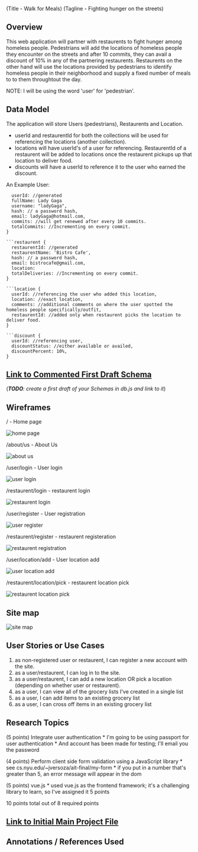 (Title - Walk for Meals)
(Tagline - Fighting hunger on the streets)

## Overview

This web application will partner with restaurents to fight hunger among homeless people. Pedestrians will add the locations of homeless people they encounter on the streets and after 10 commits, they can avail a discount of 10% in any of the partnering
restaurents. Restaurents on the other hand will use the locations provided by pedestrians to identify homeless people in their neighborhood and supply a fixed number of meals to to them throughtout the day.

NOTE: I will be using the word 'user' for 'pedestrian'.

## Data Model

The application will store Users (pedestrians), Restaurents and Location.

* userId and restaurentId for both the collections will be used for referencing the locations (another collection).
* locations will have userId's of a user for referencing. RestaurentId of a restaurent will be added to locations once the restaurent pickups up that location to deliver food.
* discounts will have a userId to reference it to the user who earned the discount. 

An Example User:

```user {
  userId: //generated
  fullName: Lady Gaga
  username: "ladyGaga",
  hash: // a password hash,
  email: ladyGaga@hotmail.com,
  commits: //will get renewed after every 10 commits.    
  totalCommits: //Incrementing on every commit.
}

```restaurent {
  restaurentId: //generated
  restaurentName: 'Bistro Cafe',
  hash: // a password hash,
  email: bistrocafe@gmail.com,
  location:     
  totalDeliveries: //Incrementing on every commit.
}

```location {
  userId: //referencing the user who added this location,
  location: //exact location,
  comments: //additional comments on where the user spotted the homeless people specifically/outfit,
  restaurentId: //added only when restaurent picks the location to deliver food. 
}

```discount {
  userId: //referencing user,
  discountStatus: //either available or availed,
  discountPercent: 10%,
}

```


## [Link to Commented First Draft Schema](db.js) 

(___TODO__: create a first draft of your Schemas in db.js and link to it_)

## Wireframes

/ - Home page 

![home page](documentation/homePage.jpg)

/about/us - About Us 

![about us](documentation/aboutUs.jpg)

/user/login - User login

![user login](documentation/userLogin.jpg)

/restaurent/login - restaurent login 

![restaurent login](documentation/restaurentLogin.jpg)

/user/register - User registration

![user register](documentation/userRegister.jpg)

/restaurent/register - restaurent registeration 

![restaurent registration](documentation/restaurentRegister.jpg)

/user/location/add - User location add

![user location add](documentation/userLocationAdd.jpg)

/restaurent/location/pick - restaurent location pick 

![restaurent location pick](documentation/restaurentLocationPick.jpg)


## Site map

![site map](documentation/siteMap.png)


## User Stories or Use Cases

1. as non-registered user or restaurent, I can register a new account with the site.
2. as a user/restaurent, I can log in to the site.
3. as a user/restaurent, I can add a new location OR pick a location (depending on whether user or restaurent).
4. as a user, I can view all of the grocery lists I've created in a single list
5. as a user, I can add items to an existing grocery list
6. as a user, I can cross off items in an existing grocery list

## Research Topics

(5 points) Integrate user authentication
	* I'm going to be using passport for user authentication
	* And account has been made for testing; I'll email you the password

(4 points) Perform client side form validation using a JavaScript library
	* see cs.nyu.edu/~jversoza/ait-final/my-form
	* if you put in a number that's greater than 5, an error message will appear in the dom

(5 points) vue.js
	* used vue.js as the frontend framework; it's a challenging library to learn, so I've assigned it 5 points

10 points total out of 8 required points


## [Link to Initial Main Project File](app.js) 

## Annotations / References Used

